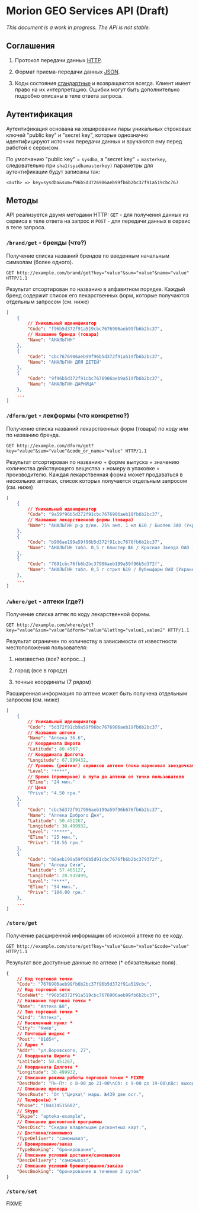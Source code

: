 # Morion GEO Services API (Draft) #

*This document is a work in progress. The API is not stable.*

## Соглашения ##

1. Протокол передачи данных [HTTP](http://ru.wikipedia.org/wiki/HTTP).

2. Формат приема-передачи данных [JSON](http://json.org/).

3. Коды состояния [стандартные](http://en.wikipedia.org/wiki/List_of_HTTP_status_codes) и возвращаются всегда. Клиент имеет право на их интерпретацию. Ошибки могут быть дополнительно подробно описаны в теле ответа запроса.

## Аутентификация ##

Аутентификация основана на хешировании пары уникальных строковых ключей "public key" и "secret key", которые однозначно идентифицируют источник передачи данных и вручаются ему перед работой с сервисом. 

По умолчанию "public key" = `sysdba`, а "secret key" = `masterkey`, следовательно при `sha1(sysdbamasterkey)` параметры для аутентификации будут записаны так:
  
  ```
  <auth> => key=sysdba&sum=f96b5d3726906aeb99fb6b2bc37f91a519cbc767
  ```

## Методы ##

API реализуется двумя методами HTTP: `GET` - для получения данных из сервиса в теле ответа на запрос и `POST` - для передачи данных в сервис в теле запроса.

### `/brand/get` - бренды (что?)

Получение списка названий брендов по введенным начальным символам (более одного). 

```
GET http://example.com/brand/get?key="value"&sum="value"&name="value" HTTP/1.1
```

Результат отсортирован по названию в алфавитном порядке. Каждый бренд содержит список его лекарственных форм, которые получаются отдельным запросом (см. ниже)

```json
[
	{
		// Уникальный иденификатор
		"Code": "f96b5d372f91a519cbc7676906aeb99fb6b2bc37",
		// Название бренда (товара)
		"Name": "АНАЛЬГИН"
	},
	{
		"Code": "cbc7676906aeb99f96b5d372f91a519fb6b2bc37",
		"Name": "АНАЛЬГИН ДЛЯ ДЕТЕЙ"
	},
	{
		"Code": "9f96b5d372f91cbc7676906aeb9a519fb6b2bc37",
		"Name": "АНАЛЬГИН-ДАРНИЦА"
	},
	...
]
```

### `/dform/get` - лекформы (что конкретно?)

Получение списка названий лекарственных форм (товара) по коду или по названию бренда. 

```
GET http://example.com/dform/get?key="value"&sum="value"&code_or_name="value" HTTP/1.1
```

Результат отсортирован по названию + форме выпуска +  значению количества действующего вещества + номеру в упаковке + производителю. Каждая лекарственная форма может продаваться в нескольких аптеках, список которых получается отдельным запросом (см. ниже)

```json
[
	{
		// Уникальный иденификатор
		"Code": "9a59f96b5d372f91cbc7676906aeb19fb6b2bc37",
		// Название лекарственной формы (товара)
		"Name": "АНАЛЬГИН р-р д/ин. 25% амп. 1 мл №10 / Биолек ЗАО (Украина, Харьков)"
	},
	{
		"Code": "b906ae199a59f96b5d372f91cbc7676fb6b2bc37",
		"Name": "АНАЛЬГИН табл. 0,5 г блистер №6 / Красная Звезда ОАО (Украина, Харьков)"
	},
	{
		"Code": "7691cbc76fb6b2bc37906aeb199a59f96b5d372f",
		"Name": "АНАЛЬГИН табл. 0,5 г стрип №10 / Лубныфарм ОАО (Украина, Лубны)"
	},
	...
]
```

### `/where/get` - аптеки (где?)

Получение списка аптек по коду лекарственной формы. 

```
GET http://example.com/where/get?key="value"&sum="value"&dform="value"&latlng="value1,value2" HTTP/1.1
```

Результат ограничен по количеству в зависимости от известности местоположения пользователя:

1. неизвестно (все? вопрос...)

2. город (все в городе)

3. точные координаты (7 рядом)

Расширенная информация по аптеке может быть получена отдельным запросом (см. ниже)

```json
[
	{
		// Уникальный иденификатор
		"Code": "5d372f91cb9a59f96bc7676906aeb19fb6b2bc37",
		// Название аптеки
		"Name": "Аптека 36.6",
		// Координата Широта
		"Latitude": 80.4567,
		// Координата Долгота
		"Longitude": 67.999432,
		// Уровень (рейтинг) сервисов аптеки (пока нарисовал звездочками)
		"Level": "****",
		// Время (примерное) в пути до аптеки от точки пользователя
		"ETime": "24 мин."
		// Цена
		"Prive": "4.50 грн."
	},
	{
		"Code": "cbc5d372f917906aeb199a59f96b676fb6b2bc37",
		"Name": "Аптека Доброго Дня",
		"Latitude": 50.451267,
		"Longitude": 30.499932,
		"Level": "*****",
		"ETime": "25 мин.",
		"Prive": "18.55 грн."
	},
	{
		"Code": "06aeb199a59f96b5d91cbc7676fb6b2bc379372f",
		"Name": "Аптека Сити",
		"Latitude": 57.465127,
		"Longitude": 28.932499,
		"Level": "****",
		"ETime": "54 мин.",
		"Prive": "104.00 грн."
	},
	...
]
```

### `/store/get`

Получение расширенной информации об искомой аптеке по ее коду.

```
GET http://example.com/store/get?key="value"&sum="value"&code="value" HTTP/1.1
```

Результат все доступные данные по аптеке (* обязательные поля).


```json
{
	// Код торговой точки
	"Code": "7676906aeb99fb6b2bc37f96b5d372f91a519cbc",
	// Код торговой сети
	"CodeNet": "f96b5d372f91a519cbc7676906aeb99fb6b2bc37",
	// Название торговой точки *
	"Name": "Аптека №8",
	// Тип торговой точки *
	"Kind": "Аптека",
	// Населенный пункт *
	"City": "Киев",
	// Почтовый индекс *
	"Post": "01054",
	// Адрес *
	"Addr": "ул.Воровского, 27",
	// Координата Широта *
	"Latitude": 50.451267,
	// Координата Долгота *
	"Longitude": 30.499932,
	// Описание режима работы торговой точки * FIXME
	"DescMode": "Пн-Пт: с 8-00 до 21-00\nСб: с 9-00 до 19-00\nВс: выходной",
	// Описание проезда
	"DescRoute": "От \"Цирка\" марш. №439 две ост.",
	// Телефон(ы) *
	"Phone": "(044)4515602",
	// Skype
	"Skype": "apteka-example",
	// Описание дисконтной программы
	"DescDisc": "Скидки владельцам дисконтных карт.",
	// Доставка/самовывоз
	"TypeDeliver": "самомывоз",
	// Бронирование/заказ
	"TypeBooking": "бронирование",
	// Описание условий доставки/самовывоза
	"DescDelivery": "самомывоз",
	// Описание условий бронипрования/заказа
	"DescBooking": "бронирование в течение 2 суток"
}

```

### `/store/set`

FIXME